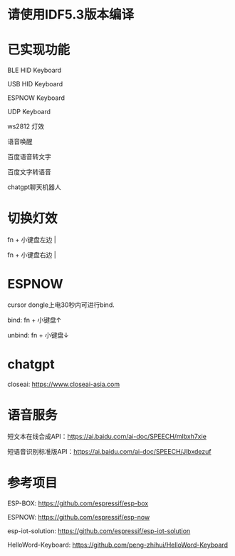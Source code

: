 # 请使用IDF5.3版本编译
# 已实现功能
BLE HID Keyboard

USB HID Keyboard

ESPNOW  Keyboard

UDP     Keyboard

ws2812  灯效

语音唤醒

百度语音转文字

百度文字转语音

chatgpt聊天机器人


# 切换灯效
fn + 小键盘左边 \|

fn + 小键盘右边 \|

# ESPNOW
cursor dongle上电30秒内可进行bind.

bind:   fn + 小键盘↑

unbind: fn + 小键盘↓

# chatgpt
closeai: https://www.closeai-asia.com

# 语音服务
短文本在线合成API：https://ai.baidu.com/ai-doc/SPEECH/mlbxh7xie

短语音识别标准版API：https://ai.baidu.com/ai-doc/SPEECH/Jlbxdezuf

# 参考项目
ESP-BOX: https://github.com/espressif/esp-box

ESPNOW: https://github.com/espressif/esp-now

esp-iot-solution: https://github.com/espressif/esp-iot-solution

HelloWord-Keyboard: https://github.com/peng-zhihui/HelloWord-Keyboard
